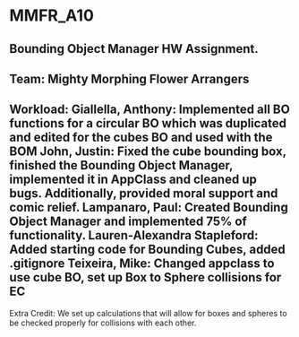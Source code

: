 # MMFR_A10
Bounding Object Manager HW Assignment.
----------------------------------------------
Team: Mighty Morphing Flower Arrangers
----------------------------------------------
Workload:
Giallella, Anthony: Implemented all BO functions for a circular BO which was duplicated and edited for the cubes BO and used with the BOM
John, Justin: Fixed the cube bounding box, finished the Bounding Object Manager, implemented it in AppClass and cleaned up bugs. Additionally, provided moral support and comic relief.
Lampanaro, Paul: Created Bounding Object Manager and implemented 75% of functionality.
Lauren-Alexandra Stapleford: Added starting code for Bounding Cubes, added .gitignore
Teixeira, Mike: Changed appclass to use cube BO, set up Box to Sphere collisions for EC
----------------------------------------------
Extra Credit: We set up calculations that will allow for boxes and spheres to be checked properly for collisions with each other.
